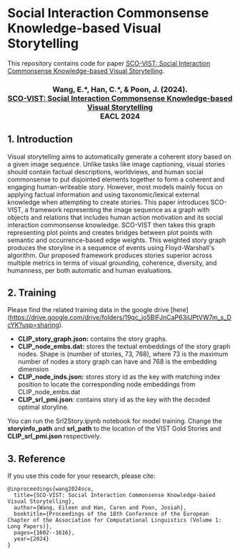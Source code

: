# Social Interaction Commonsense Knowledge-based Visual Storytelling

This repository contains code for paper [SCO-VIST: Social Interaction Commonsense Knowledge-based Visual Storytelling](https://arxiv.org/abs/2402.00319).

### <div align="center"> Wang, E.\*, Han, C.\*, & Poon, J. (2024). <br> [SCO-VIST: Social Interaction Commonsense Knowledge-based Visual Storytelling](https://arxiv.org/abs/2402.00319) <br> EACL 2024 </div>

## 1. Introduction
Visual storytelling aims to automatically generate a coherent story based on a given image sequence. Unlike tasks like image captioning, visual stories should contain factual descriptions, worldviews, and human social commonsense to put disjointed elements together to form a coherent and engaging human-writeable story. However, most models mainly focus on applying factual information and using taxonomic/lexical external knowledge when attempting to create stories. This paper introduces SCO-VIST, a framework representing the image sequence as a graph with objects and relations that includes human action motivation and its social interaction commonsense knowledge. SCO-VIST then takes this graph representing plot points and creates bridges between plot points with semantic and occurrence-based edge weights. This weighted story graph produces the storyline in a sequence of events using Floyd-Warshall's algorithm. Our proposed framework produces stories superior across multiple metrics in terms of visual grounding, coherence, diversity, and humanness, per both automatic and human evaluations.

## 2. Training 
Please find the related training data in the google drive [here] (https://drive.google.com/drive/folders/19qc_io5BlFJnCaP63jUPtVW7m_s_DcYK?usp=sharing).
* **CLIP_story_graph.json:** contains the story graphs. 
* **CLIP_node_embs.dat:** stores the textual embeddings of the story graph nodes. Shape is (number of stories, 73, 768), where 73 is the maximum number of nodes a story graph can have and 768 is the embedding dimension
* **CLIP_node_inds.json:** stores story id as the key with matching index position to locate the corresponding node embeddings from CLIP_node_embs.dat
* **CLIP_srl_pmi.json**: contains story id as the key with the decoded optimal storyline.

You can run the Srl2Story.ipynb notebook for model training. Change the **storyinfo_path** and **srl_path** to the location of the VIST Gold Stories and **CLIP_srl_pmi.json** respectively. 
  
## 3. Reference
If you use this code for your research, please cite:
```
@inproceedings{wang2024sco,
  title={SCO-VIST: Social Interaction Commonsense Knowledge-based Visual Storytelling},
  author={Wang, Eileen and Han, Caren and Poon, Josiah},
  booktitle={Proceedings of the 18th Conference of the European Chapter of the Association for Computational Linguistics (Volume 1: Long Papers)},
  pages={1602--1616},
  year={2024}
}
```
